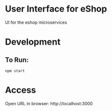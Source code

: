 # User Interface for eShop
UI for the eshop microservices

# Development
## To Run:
```script
npm start
```

# Access
Open URL in browser: http://localhost:3000
